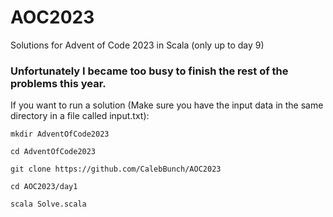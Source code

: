 # AOC2023
Solutions for Advent of Code 2023 in Scala (only up to day 9)

### Unfortunately I became too busy to finish the rest of the problems this year.

If you want to run a solution (Make sure you have the input data in the same directory in a file called input.txt):
```
mkdir AdventOfCode2023
```
```
cd AdventOfCode2023
```
```
git clone https://github.com/CalebBunch/AOC2023
```
```
cd AOC2023/day1
```
```
scala Solve.scala
```
